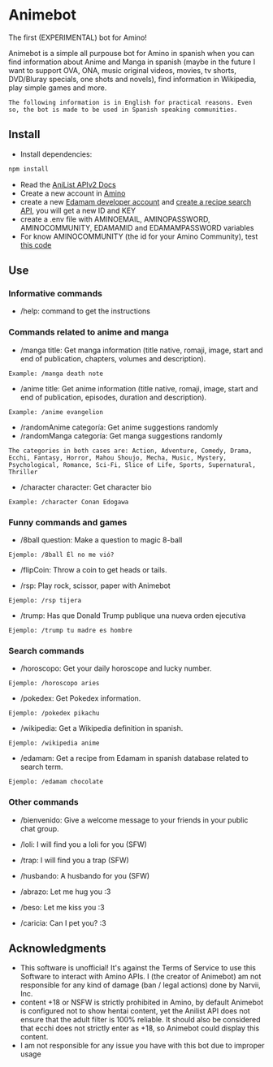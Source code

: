 # Animebot
The first (EXPERIMENTAL) bot for Amino!

Animebot is a simple all purpouse bot for Amino in spanish when you can find information about Anime and Manga in spanish (maybe in the future I want to support OVA, ONA, music original videos, movies, tv shorts, DVD/Bluray specials, one shots and novels), find information in Wikipedia, play simple games and more.

`The following information is in English for practical reasons. Even so, the bot is made to be used in Spanish speaking communities.`

## Install

* Install dependencies:
```bash
npm install
```
* Read the [AniList APIv2 Docs](https://anilist.gitbook.io/anilist-apiv2-docs/)
* Create a new account in [Amino](https://aminoapps.com/)
* create a new [Edamam developer account](https://developer.edamam.com/) and [create a recipe search API](https://developer.edamam.com/edamam-recipe-api), you will get a new ID and KEY
* create a .env file with AMINOEMAIL, AMINOPASSWORD, AMINOCOMMUNITY, EDAMAMID and EDAMAMPASSWORD variables
* For know AMINOCOMMUNITY (the id for your Amino Community), test [this code](https://github.com/AminoJS/Amino.JS/blob/master/examples/getChat.js) 

## Use

### Informative commands

* /help: command to get the instructions

### Commands related to anime and manga

* /manga title: Get manga information (title native, romaji, image, start and end of publication, chapters, volumes and description).
```
Example: /manga death note
```
* /anime title: Get anime information (title native, romaji, image, start and end of publication, episodes, duration and description).
```
Example: /anime evangelion
```
* /randomAnime categoría: Get anime suggestions randomly
* /randomManga categoría: Get manga suggestions randomly
```
The categories in both cases are: Action, Adventure, Comedy, Drama, Ecchi, Fantasy, Horror, Mahou Shoujo, Mecha, Music, Mystery, Psychological, Romance, Sci-Fi, Slice of Life, Sports, Supernatural, Thriller
```
* /character character: Get character bio
```
Example: /character Conan Edogawa
```

### Funny commands and games

* /8ball question: Make a question to magic 8-ball
```
Ejemplo: /8ball Él no me vió?
```

* /flipCoin: Throw a coin to get heads or tails.

* /rsp: Play rock, scissor, paper with Animebot
```
Ejemplo: /rsp tijera
```

* /trump: Has que Donald Trump publique una nueva orden ejecutiva
```
Ejemplo: /trump tu madre es hombre
```

### Search commands

* /horoscopo: Get your daily horoscope and lucky number.
```
Ejemplo: /horoscopo aries
```

* /pokedex: Get Pokedex information.
```
Ejemplo: /pokedex pikachu
```

* /wikipedia: Get a Wikipedia definition in spanish.
```
Ejemplo: /wikipedia anime
```

* /edamam: Get a recipe from Edamam in spanish database related to search term.
```
Ejemplo: /edamam chocolate
```

### Other commands

* /bienvenido: Give a welcome message to your friends in your public chat group.

* /loli: I will find you a loli for you (SFW)

* /trap: I will find you a trap (SFW)

* /husbando: A husbando for you (SFW)

* /abrazo: Let me hug you :3

* /beso: Let me kiss you :3

* /caricia: Can I pet you? :3

## Acknowledgments

* This software is unofficial! It's against the Terms of Service to use this Software to interact with Amino APIs. I (the creator of Animebot) am not responsible for any kind of damage (ban / legal actions) done by Narvii, Inc.
* content +18 or NSFW is strictly prohibited in Amino, by default Animebot is configured not to show hentai content, yet the Anilist API does not ensure that the adult filter is 100% reliable. It should also be considered that ecchi does not strictly enter as +18, so Animebot could display this content.
* I am not responsible for any issue you have with this bot due to improper usage

